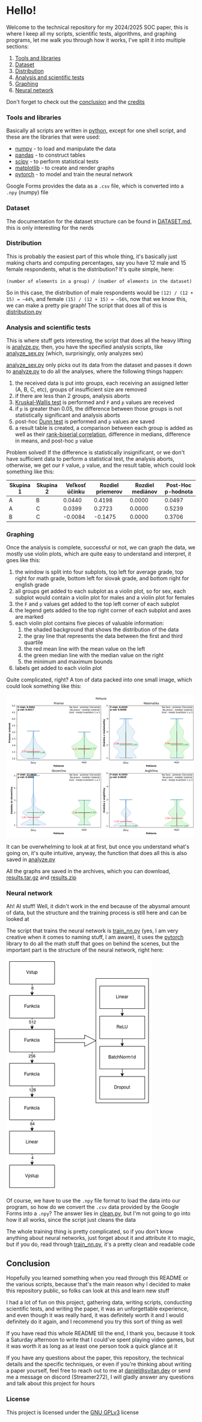 # Hello!

Welcome to the technical repository for my 2024/2025 SOC paper,
this is where I keep all my scripts, scientific tests, algorithms, and graphing programs,
let me walk you through how it works, I've split it into multiple sections:

1. [Tools and libraries](#tools-and-libraries)
2. [Dataset](#dataset)
3. [Distribution](#distribution)
4. [Analysis and scientific tests](#analysis-and-scientific-tests)
5. [Graphing](#graphing)
6. [Neural network](#neural-network)

Don't forget to check out the [conclusion](#conclusion) and the [credits](CREDITS.md)

### Tools and libraries

Basically all scripts are written in [python](https://www.python.org/), except for one shell script, and these are the
libraries that were used: 

- [numpy](https://numpy.org/) - to load and manipulate the data
- [pandas](https://pandas.pydata.org/) - to construct tables
- [scipy](https://scipy.org/) - to perform statistical tests
- [matplotlib](https://matplotlib.org/) - to create and render graphs
- [pytorch](https://pytorch.org/) - to model and train the neural network

Google Forms provides the data as a `.csv` file, which is converted into a `.npy` (numpy) file

### Dataset

The documentation for the dataset structure can be found in [DATASET.md](DATASET.md),
this is only interesting for the nerds

### Distribution

This is probably the easiest part of this whole thing, it's basically just making charts and computing percentages,
say you have 12 male and 15 female respondents, what is the distribution? It's quite simple, here:

`(number of elements in a group) / (number of elements in the dataset)`

So in this case, the distribution of male respondents would be `(12) / (12 + 15) = ~44%`, and female `(15) / (12 + 15) = ~56%`,
now that we know this, we can make a pretty pie graph! The script that does all of this is [distribution.py](distribution.py)

### Analysis and scientific tests

This is where stuff gets interesting, the script that does all the heavy lifting is [analyze.py](analyze.py),
then, you have the specified analysis scripts, like [analyze_sex.py](analyze_sex.py)
(which, surprisingly, only analyzes sex)

[analyze_sex.py](analyze_sex.py) only picks out its data from the dataset and passes it down to [analyze.py](analyze.py) to do all the analyses, where the following things happen:

1. the received data is put into groups, each receiving an assigned letter (A, B, C, etc), groups of insufficient size are removed
2. if there are less than 2 groups, analysis aborts
3. [Kruskal-Wallis test](https://en.wikipedia.org/wiki/Kruskal%E2%80%93Wallis_test) is performed and `F` and `p` values are received
4. if `p` is greater than 0.05, the difference between those groups is not statistically significant and analysis aborts
5. post-hoc [Dunn test](https://www.statology.org/dunns-test/) is performed and `p` values are saved
6. a result table is created, a comparison between each group is added as well as their [rank-biserial correlation](https://www.statisticshowto.com/rank-biserial-correlation/), difference in medians, difference in means, and post-hoc `p` value

Problem solved!
If the difference is statistically insignificant,
or we don't have sufficient data to perform a statistical test, the analysis aborts,
otherwise, we get our `F` value, `p` value, and the result table, which could look something like this:

| Skupina 1 | Skupina 2 | Veľkosť účinku | Rozdiel priemerov | Rozdiel mediánov | Post-Hoc p-hodnota |
|-----------|-----------|----------------|-------------------|------------------|--------------------|
| A         | B         | 0.0440         | 0.4198            | 0.0000           | 0.0497             |
| A         | C         | 0.0399         | 0.2723            | 0.0000           | 0.5239             |
| B         | C         | -0.0084        | -0.1475           | 0.0000           | 0.3706             |

### Graphing

Once the analysis is complete, successful or not, we can graph the data, we mostly use violin plots,
which are quite easy to understand and interpret, it goes like this:

1. the window is split into four subplots, top left for average grade, top right for math grade, bottom left for slovak grade, and bottom right for english grade
2. all groups get added to each subplot as a violin plot, so for sex, each subplot would contain a violin plot for males and a violin plot for females
3. the `F` and `p` values get added to the top left corner of each subplot
4. the legend gets added to the top right corner of each subplot and axes are marked
5. each violin plot contains five pieces of valuable information:
   1. the shaded background that shows the distribution of the data
   2. the gray line that represents the data between the first and third quartile
   3. the red mean line with the mean value on the left
   4. the green median line with the median value on the right
   5. the minimum and maximum bounds
6. labels get added to each violin plot

Quite complicated, right? A ton of data packed into one small image, which could look something like this:

![example graph](example-graph.png)

It can be overwhelming to look at at first, but once you understand what's going on, it's quite intuitive, anyway,
the function that does all this is also saved in [analyze.py](analyze.py)

All the graphs are saved in the archives, which you can download, [results.tar.gz](results.tar.gz) and [results.zip](results.zip)

### Neural network

Ah!
AI stuff!
Well, it didn't work in the end because of the abysmal amount of data, but the structure and
the training process is still here and can be looked at

The script that trains the neural network is [train_nn.py](train_nn.py) (yes, I am very creative when it comes to
naming stuff, I am aware), it uses the [pytorch](https://pytorch.org/) library to do all the math stuff that goes on
behind the scenes, but the important part is the structure of the neural network, right here:

![structure of a neural network](structure.png)

Of course, we have to use the `.npy` file format to load the data into our program, so how do we convert the `.csv`
data provided by the Google Forms into a `.npy`?
The answer lies in [clean.py](clean.py), but I'm not going to go
into how it all works, since the script just cleans the data

The whole training thing is pretty complicated, so if you don't know anything about neural networks, just forget about
it and attribute it to magic, but if you do, read through [train_nn.py](train_nn.py),
it's a pretty clean and readable code

## Conclusion

Hopefully you learned something when you read through this README or the various scripts, because that's the main
reason why I decided to make this repository public, so folks can look at this and learn new stuff

I had a lot of fun on this project, gathering data, writing scripts, conducting scientific tests, and writing the paper,
it was an unforgettable experience, and even though it was really hard, it was definitely worth it and I would
definitely do it again, and I recommend you try this sort of thing as well

If you have read this whole README till the end, I thank you, because it took a Saturday afternoon to write that I
could've spent playing video games, but it was worth it as long as at least one person took a quick glance at it

If you have any questions about the paper, this repository, the technical details and the specific techniques, or even
if you're thinking about writing a paper yourself, feel free to reach out to me at
[daniel@svitan.dev](mailto:daniel@svitan.dev) or send me a message on discord (Streamer272), I will gladly answer
any questions and talk about this project for hours

### License

This project is licensed under the [GNU GPLv3](LICENSE) license
